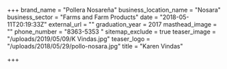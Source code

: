 +++
brand_name = "Pollera Nosareña"
business_location_name = "Nosara"
business_sector = "Farms and Farm Products"
date = "2018-05-11T20:19:33Z"
external_url = ""
graduation_year = 2017
masthead_image = ""
phone_number = "8363-5353 "
sitemap_exclude = true
teaser_image = "/uploads/2019/05/09/K Vindas.jpg"
teaser_logo = "/uploads/2018/05/29/pollo-nosara.jpg"
title = "Karen Vindas"

+++
